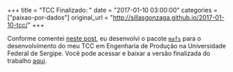 +++
title = "TCC Finalizado: "
date = "2017-01-10 03:00:00"
categories = ["paixao-por-dados"]
original_url = "http://sillasgonzaga.github.io/2017-01-10-tcc/"
+++

<article class="blog-post">
<p>
Conforme comentei
<a href="http://sillasgonzaga.github.io/2016-10-27-13mafs-parte1/">neste
post</a>, eu desenvolvi o pacote
<a href="https://cran.r-project.org/web/packages/mafs/index.html"><code class="highlighter-rouge">mafs</code></a>
para o desenvolvimento do meu TCC em Engenharia de Produção na
Universidade Federal de Sergipe. Você pode acessar e baixar a versão
finalizada do trabalho
<a href="https://www.scribd.com/document/336226569/TCC-Sillas-MULTIPLE-AUTOMATIC-FORECAST-SELECTION-MAFS-PROPOSTA-DE-SISTEMA-DE-AUTOMACAO-DE-PREVISAO-DE-DEMANDA">aqui</a>.
</p>
</article>

